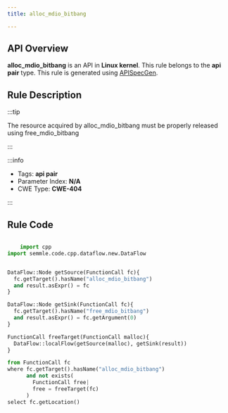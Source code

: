 ```yaml
---
title: alloc_mdio_bitbang

---
```



## API Overview
**alloc_mdio_bitbang** is an API in **Linux kernel**. This rule belongs to the **api pair** type. This rule is generated using [APISpecGen](../../tools/APISpecGen).
## Rule Description

:::tip

The resource acquired by alloc_mdio_bitbang must be properly released using free_mdio_bitbang

:::

:::info

- Tags: **api pair**
- Parameter Index: **N/A**
- CWE Type: **CWE-404**

:::

## Rule Code
```python

    import cpp
import semmle.code.cpp.dataflow.new.DataFlow


DataFlow::Node getSource(FunctionCall fc){
  fc.getTarget().hasName("alloc_mdio_bitbang")
  and result.asExpr() = fc
}

DataFlow::Node getSink(FunctionCall fc){
  fc.getTarget().hasName("free_mdio_bitbang")
  and result.asExpr() = fc.getArgument(0)
}

FunctionCall freeTarget(FunctionCall malloc){
  DataFlow::localFlow(getSource(malloc), getSink(result))
}

from FunctionCall fc
where fc.getTarget().hasName("alloc_mdio_bitbang")
      and not exists(
        FunctionCall free| 
        free = freeTarget(fc)
      )
select fc.getLocation()

    
```